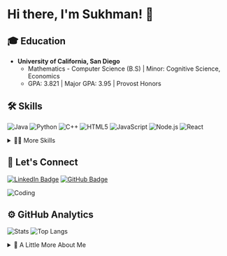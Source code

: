 # Hi there, I'm Sukhman! 👋

## 🎓 Education
- **University of California, San Diego**
  - Mathematics - Computer Science (B.S) | Minor: Cognitive Science, Economics 
  - GPA: 3.821 | Major GPA: 3.95 | Provost Honors

## 🛠️ Skills
![Java](https://img.shields.io/badge/-Java-ED8B00?style=flat-square&logo=java&logoColor=white)
![Python](https://img.shields.io/badge/-Python-3776AB?style=flat-square&logo=Python&logoColor=white)
![C++](https://img.shields.io/badge/-C++-00599C?style=flat-square&logo=cplusplus&logoColor=white)
![HTML5](https://img.shields.io/badge/-HTML5-E34F26?style=flat-square&logo=html5&logoColor=white)
![JavaScript](https://img.shields.io/badge/-JavaScript-black?style=flat-square&logo=javascript)
![Node.js](https://img.shields.io/badge/-Node.js-339933?style=flat-square&logo=Node.js&logoColor=white)
![React](https://img.shields.io/badge/-React-black?style=flat-square&logo=react)

<details>
  <summary>👨‍💻 More Skills</summary>
  - Certified Ethical Hacking
  - GitHub Actions CI/CD
  - Machine Learning
  - Robotics
  - Web3 Development
  - Cryptography
</details>

## 🔗 Let's Connect
[![LinkedIn Badge](https://img.shields.io/badge/-LinkedIn-blue?style=flat-square&logo=LinkedIn&logoColor=white&link=https://www.linkedin.com/in/sukhmanvirk)](https://www.linkedin.com/in/sukhmanvirk)
[![GitHub Badge](https://img.shields.io/badge/-GitHub-100000?style=flat-square&logo=github&logoColor=white&link=https://github.com/sukhmanvirk)](https://github.com/AstuteFern)

<!-- Replace 'link-to-your-gif' with actual link to your GIF -->
![Coding](https://media.giphy.com/media/XbJYBCi69nyVOffLIU/giphy.gif)

## ⚙️ GitHub Analytics

![Stats](https://github-readme-stats.vercel.app/api/top-langs/?username=AstuteFern&count-private=true&layout=compact&langs_count=8&hide_border=true&title_color=000000&icon_color=000000&text_color=000000&bg_color=ffffff)
![Top Langs](https://github-readme-stats.vercel.app/api?username=saifurrahman1193&theme=algolia&show_icons=true&count-private=true)
<!-- <img height="180em" src="https://github-readme-stats.vercel.app/api?username=astutefern" alt="Sukhman's GitHub Stats" /> -->
<!-- <img height="180em" src="https://github-readme-stats.vercel.app/api/top-langs/?username=astutefern" alt="Most Used Languages" /> -->



<!-- Optional: Any additional notes or fun facts -->
<details>
  <summary>🌟 A Little More About Me</summary>

With a blend of skills in machine learning, software engineering, and competitive programming, I thrive on creating solutions that push technological boundaries. I enjoy collaborative projects and working with teams. 

</details>

<!--
## About Me
Hello there 👋! I'm Sukhman, a senior majoring in Mathematics - Computer Science from UC San Diego. I additionally am minoring in both Cognitive Science and Economics. With a blend of skills in machine learning, software engineering, and competitive programming, I thrive on creating solutions that push technological boundaries.

### Education
- **University of California, San Diego**
  - Major: Mathematics - Computer Science (B.S) | Minor: Cognitive Science Economics
  - GPA: 3.821, Major GPA: 3.95
  - Honors: Provost Honors
  - Relevant Courses: Supervised Machine Learning, Software Engineering, Data Structures, OOP, Algorithms, Theory of Computation, Systems Programming

## Skills
- **Programming Languages:** Java, Python, C++, C, HTML, JavaScript, CSS, PHP, R, SQL
- **Frameworks/Tools:** Node.js, React.js, Next.js, Robolectric, JUnit, Espresso, Git, GitHub, Android Studio, MATLAB, Docker, NumPy, Pandas
- **Areas of Expertise:** Certified Ethical Hacking, GitHub Actions CI/CD, Machine Learning, Robotics, Web3 Development, Cryptography

## Let's Connect
- [LinkedIn](https://www.linkedin.com/in/sukhmanvirk)
- [GitHub](https://github.com/sukhmanvirk)
-->


<!--
**AstuteFern/AstuteFern** is a ✨ _special_ ✨ repository because its `README.md` (this file) appears on your GitHub profile.

Here are some ideas to get you started:

- 🔭 I’m currently working on ...
- 🌱 I’m currently learning ...
- 👯 I’m looking to collaborate on ...
- 🤔 I’m looking for help with ...
- 💬 Ask me about ...
- 📫 How to reach me: ...
- 😄 Pronouns: ...
- ⚡ Fun fact: ...
-->
